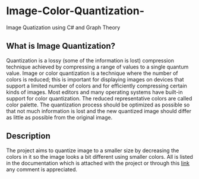 # Image-Color-Quantization-
Image Quatization using C# and Graph Theory

## What is Image Quantization?
Quantization is a lossy (some of the information is lost) compression technique achieved 
by compressing a range of values to a single quantum value. Image or color quantization 
is a technique where the number of colors is reduced; this is important for displaying 
images on devices that support a limited number of colors and for efficiently compressing 
certain kinds of images. Most editors and many operating 
systems have built-in support for color quantization. The reduced representative colors are 
called color palette. The quantization process should be optimized as possible so that not much 
information is lost and the new quantized image should differ as little as possible from the original image.

## Description
The project aims to quantize image to a smaller size by decreasing the colors in it so the image looks a bit different
using smaller colors. All is listed in the documentation which is attached with the project or through this [link](https://docs.google.com/document/d/1lynXuhKZ_zWtjY5fHz2EP6pXDDmQy2oQLSRrjAMjPN8/edit?usp=sharing)
any comment is appreciated.





